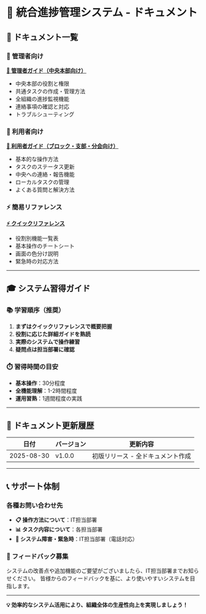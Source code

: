 # 📖 統合進捗管理システム - ドキュメント

## 🎯 ドキュメント一覧

### 👔 管理者向け
**[🏢 管理者ガイド（中央本部向け）](ADMINISTRATOR_GUIDE.md)**
- 中央本部の役割と権限
- 共通タスクの作成・管理方法
- 全組織の進捗監視機能
- 連絡事項の確認と対応
- トラブルシューティング

### 👥 利用者向け
**[👥 利用者ガイド（ブロック・支部・分会向け）](USER_GUIDE.md)**
- 基本的な操作方法
- タスクのステータス更新
- 中央への連絡・報告機能
- ローカルタスクの管理
- よくある質問と解決方法

### ⚡ 簡易リファレンス
**[⚡ クイックリファレンス](QUICK_REFERENCE.md)**
- 役割別機能一覧表
- 基本操作のチートシート
- 画面の色分け説明
- 緊急時の対応方法

---

## 🎓 システム習得ガイド

### 📚 学習順序（推奨）
1. **まずはクイックリファレンスで概要把握**
2. **役割に応じた詳細ガイドを熟読**
3. **実際のシステムで操作練習**
4. **疑問点は担当部署に確認**

### ⏱️ 習得時間の目安
- **基本操作**：30分程度
- **全機能理解**：1-2時間程度
- **運用習熟**：1週間程度の実践

---

## 🔄 ドキュメント更新履歴

| 日付 | バージョン | 更新内容 |
|------|------------|----------|
| 2025-08-30 | v1.0.0 | 初版リリース - 全ドキュメント作成 |

---

## 📞 サポート体制

### 各種お問い合わせ先
- **📋 操作方法について**：IT担当部署
- **📊 タスク内容について**：各担当部署
- **🚨 システム障害・緊急時**：IT担当部署（電話対応）

### 📧 フィードバック募集
システムの改善点や追加機能のご要望がございましたら、IT担当部署までお知らせください。
皆様からのフィードバックを基に、より使いやすいシステムを目指します。

---

**💡 効率的なシステム活用により、組織全体の生産性向上を実現しましょう！**